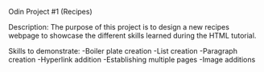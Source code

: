 Odin Project #1 (Recipes)

Description: The purpose of this project is to design a new recipes webpage to showcase the different
skills learned during the HTML tutorial. 

Skills to demonstrate:
-Boiler plate creation
-List creation
-Paragraph creation
-Hyperlink addition
-Establishing multiple pages
-Image additions